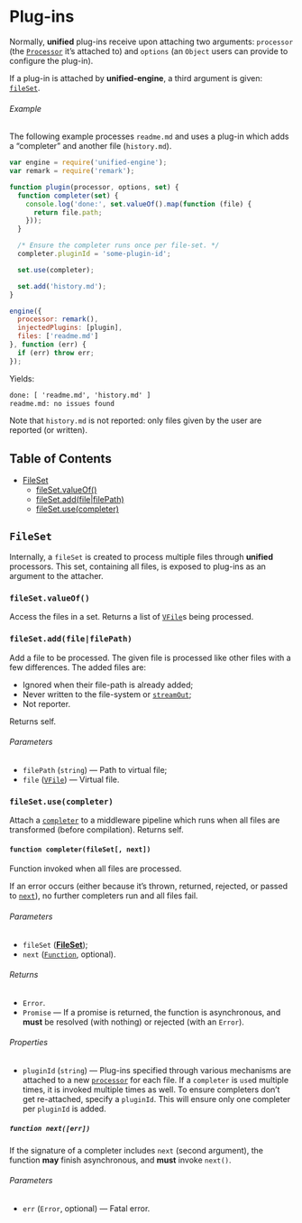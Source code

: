 # Plug-ins

Normally, **unified** plug-ins receive upon attaching two arguments:
`processor` (the [`Processor`][unified-processor] it’s attached to) and
`options` (an `Object` users can provide to configure the plug-in).

If a plug-in is attached by **unified-engine**, a third argument is
given: [`fileSet`][file-set].

###### Example

The following example processes `readme.md` and uses a plug-in
which adds a “completer” and another file (`history.md`).

```js
var engine = require('unified-engine');
var remark = require('remark');

function plugin(processor, options, set) {
  function completer(set) {
    console.log('done:', set.valueOf().map(function (file) {
      return file.path;
    }));
  }

  /* Ensure the completer runs once per file-set. */
  completer.pluginId = 'some-plugin-id';

  set.use(completer);

  set.add('history.md');
}

engine({
  processor: remark(),
  injectedPlugins: [plugin],
  files: ['readme.md']
}, function (err) {
  if (err) throw err;
});
```

Yields:

```txt
done: [ 'readme.md', 'history.md' ]
readme.md: no issues found
```

Note that `history.md` is not reported: only files given by the user
are reported (or written).

## Table of Contents

*   [FileSet](#fileset)
    *   [fileSet.valueOf()](#filesetvalueof)
    *   [fileSet.add(file|filePath)](#filesetaddfilefilepath)
    *   [fileSet.use(completer)](#filesetusecompleter)

## `FileSet`

Internally, a `fileSet` is created to process multiple files through
**unified** processors.  This set, containing all files, is exposed
to plug-ins as an argument to the attacher.

### `fileSet.valueOf()`

Access the files in a set.  Returns a list of [`VFile`][vfile]s being
processed.

### `fileSet.add(file|filePath)`

Add a file to be processed.  The given file is processed like
other files with a few differences.  The added files are:

*   Ignored when their file-path is already added;
*   Never written to the file-system or [`streamOut`][stream-out];
*   Not reporter.

Returns self.

###### Parameters

*   `filePath` (`string`) — Path to virtual file;
*   `file` ([`VFile`][vfile]) — Virtual file.

### `fileSet.use(completer)`

Attach a [`completer`][completer] to a middleware pipeline which runs
when all files are transformed (before compilation).  Returns self.

#### `function completer(fileSet[, next])`

Function invoked when all files are processed.

If an error occurs (either because it’s thrown, returned, rejected, or
passed to [`next`][next]), no further completers run and all files fail.

###### Parameters

*   `fileSet` ([**FileSet**][file-set]);
*   `next` ([`Function`][next], optional).

###### Returns

*   `Error`.
*   `Promise` — If a promise is returned, the function is asynchronous,
    and **must** be resolved (with nothing) or rejected (with an `Error`).

###### Properties

*   `pluginId` (`string`) — Plug-ins specified through various
    mechanisms are attached to a new [`processor`][unified-processor]
    for each file.  If a `completer` is `use`d multiple times, it is
    invoked multiple times as well.  To ensure completers don’t get
    re-attached, specify a `pluginId`.  This will ensure only one
    completer per `pluginId` is added.

##### `function next([err])`

If the signature of a completer includes `next` (second argument),
the function **may** finish asynchronous, and **must** invoke
`next()`.

###### Parameters

*   `err` (`Error`, optional) — Fatal error.

<!-- Definitions -->

[vfile]: https://github.com/vfile/vfile

[unified-processor]: https://github.com/unifiedjs/unified#processor

[completer]: #function-completerfileset-next

[next]: #function-nexterr

[file-set]: #fileset

[stream-out]: options.md#optionsstreamout
